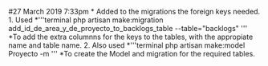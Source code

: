 #27 March 2019 7:33pm
	* Added to the migrations the foreign keys needed.
		1.  Used 
				*'''terminal
					php artisan make:migration add_id_de_area_y_de_proyecto_to_backlogs_table --table="backlogs"
				'''
				*To add the extra columnns for the keys to the tables, with the appropiate name and table name.
		2. Also used
			*'''terminal
				php artisan make:model Proyecto -m
			'''
			*To create the Model and migration for the required tables.